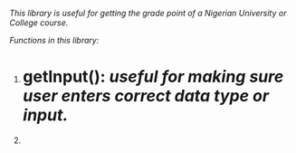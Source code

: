 _This library is useful for getting the grade point of a Nigerian University or College course._

_Functions in this library:_

1. # getInput(): _useful for making sure user enters correct data type or input._

2. 
